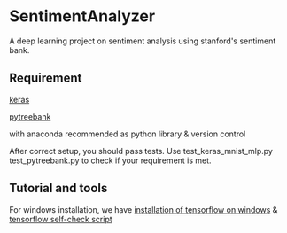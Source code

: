 # SentimentAnalyzer

A deep learning project on sentiment analysis using stanford's sentiment bank.

## Requirement

[keras](https://github.com/fchollet/keras/tree/master/keras)

[pytreebank](https://github.com/JonathanRaiman/pytreebank)

with anaconda recommended as python library & version control

After correct setup, you should pass tests. Use test_keras_mnist_mlp.py test_pytreebank.py to check if your requirement is met.

## Tutorial and tools

For windows installation, we have
[installation of tensorflow on windows](https://github.com/antoniosehk/keras-tensorflow-windows-installation) &  [tensorflow self-check script](https://gist.github.com/mrry/ee5dbcfdd045fa48a27d56664411d41c)